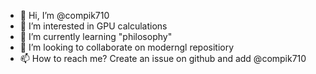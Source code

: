 - 👋 Hi, I’m @compik710
- 👀 I’m interested in GPU calculations
- 🌱 I’m currently learning "philosophy"
- 💞️ I’m looking to collaborate on moderngl repositiory
- 📫 How to reach me? Create an issue on github and add @compik710

<!---
compik710/compik710 is a ✨ special ✨ repository because its `README.md` (this file) appears on your GitHub profile.
You can click the Preview link to take a look at your changes.
--->
